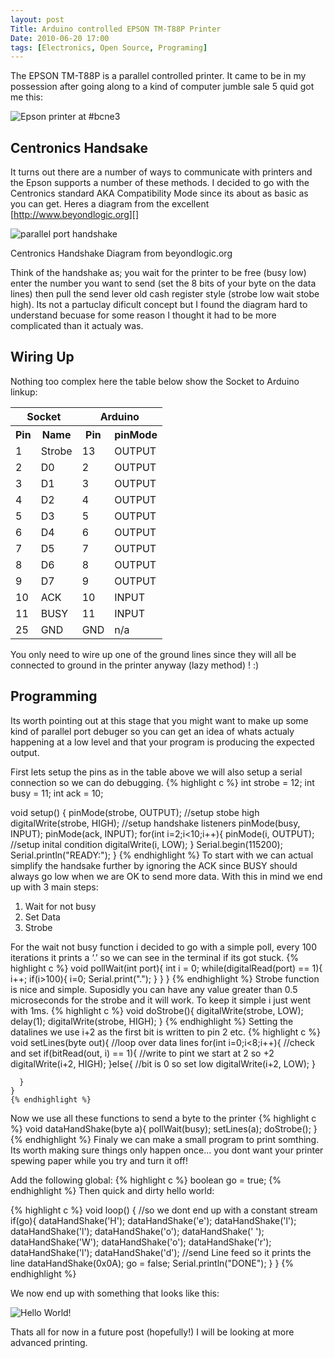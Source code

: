 ```yaml
---
layout: post
Title: Arduino controlled EPSON TM-T88P Printer
Date: 2010-06-20 17:00  
tags: [Electronics, Open Source, Programing]
---
```


The EPSON TM-T88P is a parallel controlled printer. It came to be in my
possession after going along to a kind of computer jumble sale 5 quid got me this:

![Epson printer at #bcne3](http://dl.dropbox.com/u/78443198/apps/scriptogram/epson.jpg)

Centronics Handsake
-------------------

It turns out there are a number of ways to communicate with printers and
the Epson supports a number of these methods. I decided to go with the
Centronics standard AKA Compatibility Mode since its about as basic as
you can get. Heres a diagram from the excellent
[http://www.beyondlogic.org][]

![parallel port handshake](http://dl.dropbox.com/u/78443198/apps/scriptogram/parallelport_img_0.jpg)

Centronics Handshake Diagram from beyondlogic.org

Think of the handshake as; you wait for the printer to be free (busy
low) enter the number you want to send (set the 8 bits of your byte on
the data lines) then pull the send lever old cash register style
(strobe low wait stobe high). Its not a partuclay dificult concept but I
found the diagram hard to understand becuase for some reason I thought
it had to be more complicated than it actualy was.

Wiring Up
---------

Nothing too complex here the table below show the Socket to Arduino
linkup:

<table width="100%">
<tbody>
<tr>
<th colspan="2">
Socket

</th>
<th colspan="2">
Arduino

</th>
</tr>
<tr>
<th>
Pin

</th>
<th>
Name

</th>
<th>
Pin

</th>
<th>
pinMode

</th>
</tr>
<tr>
<td>
1

</td>
<td>
Strobe

</td>
<td>
13

</td>
<td>
OUTPUT

</td>
</tr>
<tr>
<td>
2

</td>
<td>
D0

</td>
<td>
2

</td>
<td>
OUTPUT

</td>
</tr>
<tr>
<td>
3

</td>
<td>
D1

</td>
<td>
3

</td>
<td>
OUTPUT

</td>
</tr>
<tr>
<td>
4

</td>
<td>
D2

</td>
<td>
4

</td>
<td>
OUTPUT

</td>
</tr>
<tr>
<td>
5

</td>
<td>
D3

</td>
<td>
5

</td>
<td>
OUTPUT

</td>
</tr>
<tr>
<td>
6

</td>
<td>
D4

</td>
<td>
6

</td>
<td>
OUTPUT

</td>
</tr>
<tr>
<td>
7

</td>
<td>
D5

</td>
<td>
7

</td>
<td>
OUTPUT

</td>
</tr>
<tr>
<td>
8

</td>
<td>
D6

</td>
<td>
8

</td>
<td>
OUTPUT

</td>
</tr>
<tr>
<td>
9

</td>
<td>
D7

</td>
<td>
9

</td>
<td>
OUTPUT

</td>
</tr>
<tr>
<td>
10

</td>
<td>
ACK

</td>
<td>
10

</td>
<td>
INPUT

</td>
</tr>
<tr>
<td>
11

</td>
<td>
BUSY

</td>
<td>
11

</td>
<td>
INPUT

</td>
</tr>
<tr>
<td>
25

</td>
<td>
GND

</td>
<td>
GND

</td>
<td>
n/a

</td>
</tr>
</tbody>
</table>
You only need to wire up one of the ground lines since they will all be
connected to ground in the printer anyway (lazy method) ! :)

Programming
-----------

Its worth pointing out at this stage that you might want to make up some
kind of parallel port debuger so you can get an idea of whats actualy
happening at a low level and that your program is producing the expected
output.

First lets setup the pins as in the table above we will also setup a
serial connection so we can do debugging.
{% highlight c %}
int strobe = 12;
int busy = 11;
int ack = 10;

void setup()   {
  pinMode(strobe, OUTPUT);
  //setup stobe high
  digitalWrite(strobe, HIGH);
  //setup handshake listeners
  pinMode(busy, INPUT);
  pinMode(ack, INPUT);
  for(int i=2;i<10;i++){
     pinMode(i, OUTPUT);
     //setup inital condition
     digitalWrite(i, LOW);
  }
  Serial.begin(115200);
  Serial.println("READY:");
}
{% endhighlight %}
To start with we can actual simplify the handsake further by ignoring
the ACK since BUSY should always go low when we are OK to send more
data. With this in mind we end up with 3 main steps:

1.  Wait for not busy
2.  Set Data
3.  Strobe

For the wait not busy function i decided to go with a simple poll, every
100 iterations it prints a ‘.’ so we can see in the terminal if its got
stuck.
{% highlight c %}
void pollWait(int port){
  int i = 0;
  while(digitalRead(port) == 1){
    i++;
    if(i>100){
      i=0;
     Serial.print(".");
    }
  }
}
{% endhighlight %}
Strobe function is nice and simple. Suposidly you can have any value
greater than 0.5 microseconds for the strobe and it will work. To keep
it simple i just went with 1ms.
{% highlight c %}
void doStrobe(){
    digitalWrite(strobe, LOW);
    delay(1);
    digitalWrite(strobe, HIGH);
}
{% endhighlight %}
Setting the datalines we use i+2 as the first bit is written to pin 2
etc.
{% highlight c %}
	void setLines(byte out){
	  //loop over data lines
	  for(int i=0;i<8;i++){
	    //check and set
	   if(bitRead(out, i) == 1){
	     //write to pint we start at 2 so +2
	     digitalWrite(i+2, HIGH);
	   }else{
	     //bit is 0 so set low
	     digitalWrite(i+2, LOW);
	   }

	  }
	}
	{% endhighlight %}
Now we use all these functions to send a byte to the printer
{% highlight c %}
void dataHandShake(byte a){
    pollWait(busy);
    setLines(a);
    doStrobe();
}
{% endhighlight %}
Finaly we can make a small program to print somthing. Its worth making
sure things only happen once… you dont want your printer spewing paper
while you try and turn it off!

Add the following global:
{% highlight c %}
boolean go = true;
{% endhighlight %}
Then quick and dirty hello world:

{% highlight c %}
void loop()
{
 //so we dont end up with a constant stream
 if(go){
     dataHandShake('H');
     dataHandShake('e');
     dataHandShake('l');
     dataHandShake('l');
     dataHandShake('o');
     dataHandShake(' ');
     dataHandShake('W');
     dataHandShake('o');
     dataHandShake('r');
     dataHandShake('l');
     dataHandShake('d');
     //send Line feed so it prints the line
     dataHandShake(0x0A);
     go = false;
     Serial.println("DONE");
   }
}
{% endhighlight %}

We now end up with something that looks like this:

![Hello World!](http://dl.dropbox.com/u/78443198/apps/scriptogram/hello-world.jpg)

Thats all for now in a future post (hopefully!) I will be looking at
more advanced printing.

  [http://www.beyondlogic.org]: http://www.beyondlogic.org
